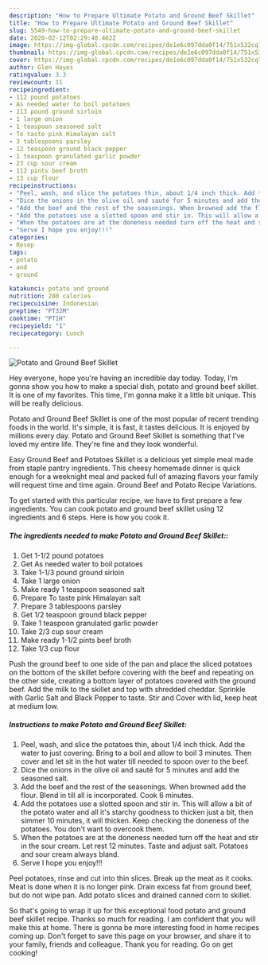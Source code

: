 ```yaml
---
description: "How to Prepare Ultimate Potato and Ground Beef Skillet"
title: "How to Prepare Ultimate Potato and Ground Beef Skillet"
slug: 5549-how-to-prepare-ultimate-potato-and-ground-beef-skillet
date: 2020-02-12T02:29:48.462Z
image: https://img-global.cpcdn.com/recipes/de1e6c097dda0f14/751x532cq70/potato-and-ground-beef-skillet-recipe-main-photo.jpg
thumbnail: https://img-global.cpcdn.com/recipes/de1e6c097dda0f14/751x532cq70/potato-and-ground-beef-skillet-recipe-main-photo.jpg
cover: https://img-global.cpcdn.com/recipes/de1e6c097dda0f14/751x532cq70/potato-and-ground-beef-skillet-recipe-main-photo.jpg
author: Glen Hayes
ratingvalue: 3.3
reviewcount: 11
recipeingredient:
- 112 pound potatoes
- As needed water to boil potatoes
- 113 pound ground sirloin
- 1 large onion
- 1 teaspoon seasoned salt
- To taste pink Himalayan salt
- 3 tablespoons parsley
- 12 teaspoon ground black pepper
- 1 teaspoon granulated garlic powder
- 23 cup sour cream
- 112 pints beef broth
- 13 cup flour
recipeinstructions:
- "Peel, wash, and slice the potatoes thin, about 1/4 inch thick. Add the water to just covering. Bring to a boil and allow to boil 3 minutes. Then cover and let sit in the hot water till needed to spoon over to the beef."
- "Dice the onions in the olive oil and sauté for 5 minutes and add the seasoned salt."
- "Add the beef and the rest of the seasonings. When browned add the flour. Blend in till all is incorporated. Cook 6 minutes."
- "Add the potatoes use a slotted spoon and stir in. This will allow a bit of the potato water and all it&#39;s starchy goodness to thicken just a bit, then simmer 10 minutes, it will thicken. Keep checking the doneness of the potatoes. You don&#39;t want to overcook them."
- "When the potatoes are at the doneness needed turn off the heat and stir in the sour cream. Let rest 12 minutes. Taste and adjust salt. Potatoes and sour cream always bland."
- "Serve I hope you enjoy!!!"
categories:
- Resep
tags:
- potato
- and
- ground

katakunci: potato and ground
nutrition: 280 calories
recipecuisine: Indonesian
preptime: "PT32M"
cooktime: "PT1H"
recipeyield: "1"
recipecategory: Lunch

---
```



![Potato and Ground Beef Skillet](https://img-global.cpcdn.com/recipes/de1e6c097dda0f14/751x532cq70/potato-and-ground-beef-skillet-recipe-main-photo.jpg)

Hey everyone, hope you're having an incredible day today. Today, I'm gonna show you how to make a special dish, potato and ground beef skillet. It is one of my favorites. This time, I'm gonna make it a little bit unique. This will be really delicious.

Potato and Ground Beef Skillet is one of the most popular of recent trending foods in the world. It's simple, it is fast, it tastes delicious. It is enjoyed by millions every day. Potato and Ground Beef Skillet is something that I've loved my entire life. They're fine and they look wonderful.

Easy Ground Beef and Potatoes Skillet is a delicious yet simple meal made from staple pantry ingredients. This cheesy homemade dinner is quick enough for a weeknight meal and packed full of amazing flavors your family will request time and time again. Ground Beef and Potato Recipe Variations.


To get started with this particular recipe, we have to first prepare a few ingredients. You can cook potato and ground beef skillet using 12 ingredients and 6 steps. Here is how you cook it.

##### The ingredients needed to make Potato and Ground Beef Skillet::

1. Get 1-1/2 pound potatoes
1. Get As needed water to boil potatoes
1. Take 1-1/3 pound ground sirloin
1. Take 1 large onion
1. Make ready 1 teaspoon seasoned salt
1. Prepare To taste pink Himalayan salt
1. Prepare 3 tablespoons parsley
1. Get 1/2 teaspoon ground black pepper
1. Take 1 teaspoon granulated garlic powder
1. Take 2/3 cup sour cream
1. Make ready 1-1/2 pints beef broth
1. Take 1/3 cup flour


Push the ground beef to one side of the pan and place the sliced potatoes on the bottom of the skillet before covering with the beef and repeating on the other side, creating a bottom layer of potatoes covered with the ground beef. Add the milk to the skillet and top with shredded cheddar. Sprinkle with Garlic Salt and Black Pepper to taste. Stir and Cover with lid, keep heat at medium low. 

##### Instructions to make Potato and Ground Beef Skillet:

1. Peel, wash, and slice the potatoes thin, about 1/4 inch thick. Add the water to just covering. Bring to a boil and allow to boil 3 minutes. Then cover and let sit in the hot water till needed to spoon over to the beef.
1. Dice the onions in the olive oil and sauté for 5 minutes and add the seasoned salt.
1. Add the beef and the rest of the seasonings. When browned add the flour. Blend in till all is incorporated. Cook 6 minutes.
1. Add the potatoes use a slotted spoon and stir in. This will allow a bit of the potato water and all it&#39;s starchy goodness to thicken just a bit, then simmer 10 minutes, it will thicken. Keep checking the doneness of the potatoes. You don&#39;t want to overcook them.
1. When the potatoes are at the doneness needed turn off the heat and stir in the sour cream. Let rest 12 minutes. Taste and adjust salt. Potatoes and sour cream always bland.
1. Serve I hope you enjoy!!!


Peel potatoes, rinse and cut into thin slices. Break up the meat as it cooks. Meat is done when it is no longer pink. Drain excess fat from ground beef, but do not wipe pan. Add potato slices and drained canned corn to skillet. 

So that's going to wrap it up for this exceptional food potato and ground beef skillet recipe. Thanks so much for reading. I am confident that you will make this at home. There is gonna be more interesting food in home recipes coming up. Don't forget to save this page on your browser, and share it to your family, friends and colleague. Thank you for reading. Go on get cooking!
